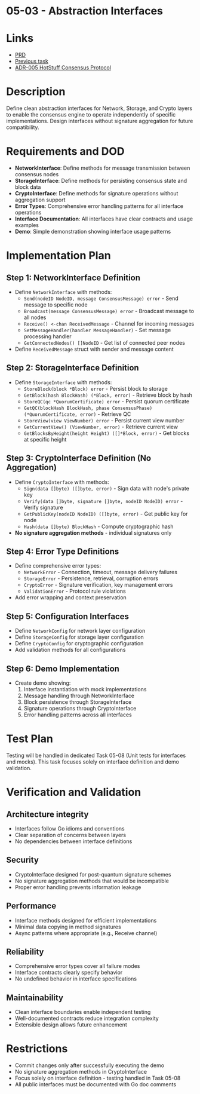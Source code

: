 # 05-03 - Abstraction Interfaces

# Links
- [PRD](/workflow/prd/btc-federation/05_hotstuff_consensus.md)
- [Previous task](/workflow/tasks/btc-federation/05/05-01-consensus-foundation-setup.md)
- [ADR-005 HotStuff Consensus Protocol](/architecture/btc-federation/adrs/ADR-005-hotstuff-consensus-protocol.md)

# Description
Define clean abstraction interfaces for Network, Storage, and Crypto layers to enable the consensus engine to operate independently of specific implementations. Design interfaces without signature aggregation for future compatibility.

# Requirements and DOD
- **NetworkInterface**: Define methods for message transmission between consensus nodes
- **StorageInterface**: Define methods for persisting consensus state and block data
- **CryptoInterface**: Define methods for signature operations without aggregation support
- **Error Types**: Comprehensive error handling patterns for all interface operations
- **Interface Documentation**: All interfaces have clear contracts and usage examples
- **Demo**: Simple demonstration showing interface usage patterns

# Implementation Plan

## Step 1: NetworkInterface Definition
- Define `NetworkInterface` with methods:
  - `Send(nodeID NodeID, message ConsensusMessage) error` - Send message to specific node
  - `Broadcast(message ConsensusMessage) error` - Broadcast message to all nodes
  - `Receive() <-chan ReceivedMessage` - Channel for incoming messages
  - `SetMessageHandler(handler MessageHandler)` - Set message processing handler
  - `GetConnectedNodes() []NodeID` - Get list of connected peer nodes
- Define `ReceivedMessage` struct with sender and message content

## Step 2: StorageInterface Definition
- Define `StorageInterface` with methods:
  - `StoreBlock(block *Block) error` - Persist block to storage
  - `GetBlock(hash BlockHash) (*Block, error)` - Retrieve block by hash
  - `StoreQC(qc *QuorumCertificate) error` - Persist quorum certificate
  - `GetQC(blockHash BlockHash, phase ConsensusPhase) (*QuorumCertificate, error)` - Retrieve QC
  - `StoreView(view ViewNumber) error` - Persist current view number
  - `GetCurrentView() (ViewNumber, error)` - Retrieve current view
  - `GetBlocksByHeight(height Height) ([]*Block, error)` - Get blocks at specific height

## Step 3: CryptoInterface Definition (No Aggregation)
- Define `CryptoInterface` with methods:
  - `Sign(data []byte) ([]byte, error)` - Sign data with node's private key
  - `Verify(data []byte, signature []byte, nodeID NodeID) error` - Verify signature
  - `GetPublicKey(nodeID NodeID) ([]byte, error)` - Get public key for node
  - `Hash(data []byte) BlockHash` - Compute cryptographic hash
- **No signature aggregation methods** - individual signatures only

## Step 4: Error Type Definitions
- Define comprehensive error types:
  - `NetworkError` - Connection, timeout, message delivery failures
  - `StorageError` - Persistence, retrieval, corruption errors
  - `CryptoError` - Signature verification, key management errors
  - `ValidationError` - Protocol rule violations
- Add error wrapping and context preservation

## Step 5: Configuration Interfaces
- Define `NetworkConfig` for network layer configuration
- Define `StorageConfig` for storage layer configuration
- Define `CryptoConfig` for cryptographic configuration
- Add validation methods for all configurations

## Step 6: Demo Implementation
- Create demo showing:
  1. Interface instantiation with mock implementations
  2. Message handling through NetworkInterface
  3. Block persistence through StorageInterface
  4. Signature operations through CryptoInterface
  5. Error handling patterns across all interfaces

# Test Plan
Testing will be handled in dedicated Task 05-08 (Unit tests for interfaces and mocks). This task focuses solely on interface definition and demo validation.

# Verification and Validation

## Architecture integrity
- Interfaces follow Go idioms and conventions
- Clear separation of concerns between layers
- No dependencies between interface definitions

## Security
- CryptoInterface designed for post-quantum signature schemes
- No signature aggregation methods that would be incompatible
- Proper error handling prevents information leakage

## Performance
- Interface methods designed for efficient implementations
- Minimal data copying in method signatures
- Async patterns where appropriate (e.g., Receive channel)

## Reliability
- Comprehensive error types cover all failure modes
- Interface contracts clearly specify behavior
- No undefined behavior in interface specifications

## Maintainability
- Clean interface boundaries enable independent testing
- Well-documented contracts reduce integration complexity
- Extensible design allows future enhancement

# Restrictions
- Commit changes only after successfully executing the demo
- No signature aggregation methods in CryptoInterface
- Focus solely on interface definition - testing handled in Task 05-08
- All public interfaces must be documented with Go doc comments
